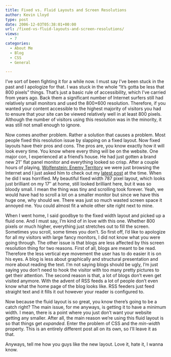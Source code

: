 ```yaml
---
title: Fixed vs. Fluid Layouts and Screen Resolutions
author: Kevin Lloyd
type: post
date: 2006-12-03T05:38:01+00:00
url: /fixed-vs-fluid-layouts-and-screen-resolutions/
views:
  - 7
categories:
  - About Me
  - Blog
  - CSS
  - General

---
```

I&#8217;ve sort of been fighting it for a while now. I must say I&#8217;ve been stuck in the past and I apologize for that. I was stuck in the whole &#8220;It&#8217;s gotta be less that 800 pixels&#8221; things. That&#8217;s just a basic rule of accessibility, which I&#8217;ve carried from years ago. Back them a significant number of Internet surfers still had relatively small monitors and used the 800&#215;600 resolution. Therefore, if you wanted your content accessible to the highest majority of visitors you had to ensure that your site can be viewed relatively well in at least 800 pixels. Although the number of visitors using this resolution was in the minority, it was still not small enough to ignore.

Now comes another problem. Rather a solution that causes a problem. Most people fixed this resolution issue by slapping on a fixed layout. Now fixed layouts have their pros and cons. The pros are, you know exactly how it will look every time. You know where every thing will be on the website. One major con, I experienced at a friend&#8217;s house. He had just gotten a brand new 21&#8243; flat panel monitor and everything looked so crisp. After a couple hours of playing, [Wolfenstein: Enemy Territory][1] we were just browsing the Internet and I just asked him to check out my [latest post][2] at the time. When he did I was horrified. My beautiful fixed width 787 pixel layout, which looks just brilliant on my 17&#8243; at home, still looked brilliant here, but it was so bloody small. I mean the thing was tiny and scrolling took forever. Yeah, we would have had to scroll a lot on a smaller monitor but since we have this huge one, why should we. There was just so much wasted screen space it annoyed me. You could almost fit a whole other site right next to mine.
  
<!--more-->


  
When I went home, I said goodbye to the fixed width layout and picked up a fluid one. And I must say, I&#8217;m kind of in love with this one. Whether 800 pixels or much higher, everything just stretches out to fill the screen. Sometimes you scroll, some times you don&#8217;t. So first off, I&#8217;d like to apologize for all my visitors with large fancy monitors, I did not know what you were going through. The other issue is that blogs are less affected by this screen resolution thing for two reasons. First of all, blogs are meant to be read. Therefore the less vertical eye movement the user has to do easier it is on his eyes. A blog is less about graphically and structural presentation and more about reading the text. I&#8217;m not saying blogs should be ugly, I&#8217;m just saying you don&#8217;t need to hook the visitor with too many pretty pictures to get their attention. The second reason is that, a lot of blogs don&#8217;t even get visited anymore. With the advent of RSS feeds a lot of people don&#8217;t even know what the home page of the blog looks like. RSS feeders just feed straight text and it fills it out however your reader is configured to.

Now because the fluid layout is so great, you know there&#8217;s going to be a catch right? The main issue, for me anyways, is getting it to have a minimum width. I mean, there is a point where you just don&#8217;t want your website getting any smaller. After all, the main reason we&#8217;re using this fluid layout is so that things get _expanded_. Enter the problem of CSS and the _min-width_ property. This is an entirely different post all on its own, so I&#8217;ll leave it as that.

Anyways, tell me how you guys like the new layout. Love it, hate it, I wanna know.

 [1]: http://www.planetwolfenstein.com/enemyterritory
 [2]: https://webdevelopment2.com/zamzar-free-online-file-conversion/